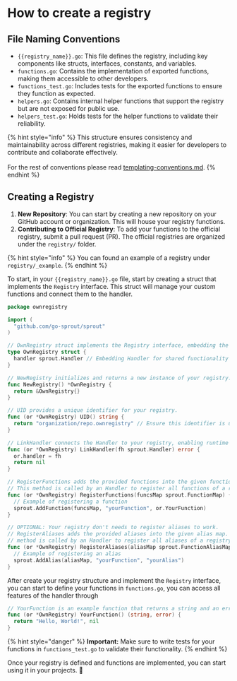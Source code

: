 # How to create a registry

## File Naming Conventions

- `{{registry_name}}.go`: This file defines the registry, including key components like structs, interfaces, constants, and variables.
- `functions.go`: Contains the implementation of exported functions, making them accessible to other developers.
- `functions_test.go`: Includes tests for the exported functions to ensure they function as expected.
- `helpers.go`: Contains internal helper functions that support the registry but are not exposed for public use.
- `helpers_test.go`: Holds tests for the helper functions to validate their reliability.

{% hint style="info" %}
This structure ensures consistency and maintainability across different registries, making it easier for developers to contribute and collaborate effectively.\
\
For the rest of conventions please read [templating-conventions.md](../introduction/templating-conventions.md "mention").
{% endhint %}

## Creating a Registry

1. **New Repository**: You can start by creating a new repository on your GitHub account or organization. This will house your registry functions.
2. **Contributing to Official Registry**: To add your functions to the official registry, submit a pull request (PR). The official registries are organized under the `registry/` folder.

{% hint style="info" %}
You can found an example of a registry under `registry/_example`.
{% endhint %}

To start, in your `{{registry_name}}.go` file, start by creating a struct that implements the `Registry` interface. This struct will manage your custom functions and connect them to the handler.

```go
package ownregistry

import (
  "github.com/go-sprout/sprout"
)

// OwnRegistry struct implements the Registry interface, embedding the Handler to access shared functionalities.
type OwnRegistry struct {
  handler sprout.Handler // Embedding Handler for shared functionality
}

// NewRegistry initializes and returns a new instance of your registry.
func NewRegistry() *OwnRegistry {
  return &OwnRegistry{}
}

// UID provides a unique identifier for your registry.
func (or *OwnRegistry) UID() string {
  return "organization/repo.ownregistry" // Ensure this identifier is unique and uses lowercase, prefixed by your handler/repo separated with a dot.
}

// LinkHandler connects the Handler to your registry, enabling runtime functionalities.
func (or *OwnRegistry) LinkHandler(fh sprout.Handler) error {
  or.handler = fh
  return nil
}

// RegisterFunctions adds the provided functions into the given function map.
// This method is called by an Handler to register all functions of a registry.
func (or *OwnRegistry) RegisterFunctions(funcsMap sprout.FunctionMap) {
  // Example of registering a function
  sprout.AddFunction(funcsMap, "yourFunction", or.YourFunction)
}

// OPTIONAL: Your registry don't needs to register aliases to work.
// RegisterAliases adds the provided aliases into the given alias map.
// method is called by an Handler to register all aliases of a registry.
func (or *OwnRegistry) RegisterAliases(aliasMap sprout.FunctionAliasMap) error {
  // Example of registering an alias
  sprout.AddAlias(aliasMap, "yourFunction", "yourAlias")
}
```

After create your registry structure and implement the `Registry` interface, you can start to define your functions in `functions.go`, you can access all features of the handler through

```go
// YourFunction is an example function that returns a string and an error.
func (or *OwnRegistry) YourFunction() (string, error) {
  return "Hello, World!", nil
}
```

{% hint style="danger" %}
**Important:** Make sure to write tests for your functions in `functions_test.go` to validate their functionality.
{% endhint %}

Once your registry is defined and functions are implemented, you can start using it in your projects. 🎉
